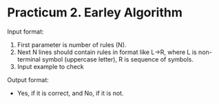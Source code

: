 # Practicum 2. Earley Algorithm

Input format:
1. First parameter is number of rules (N).
2. Next N lines should contain rules in format like L->R, where L is non-terminal symbol (uppercase letter),
   R is sequence of symbols.
3. Input example to check
   
Output format:
* Yes, if it is correct, and No, if it is not.
